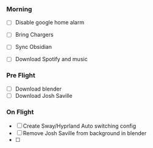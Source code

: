 
### Morning
- [ ] Disable google home alarm
- [ ] Bring Chargers
- [ ] Sync Obsidian
- [ ] Download Spotify and music


### Pre Flight
- [ ] Download blender
- [ ] Download Josh Saville

### On Flight
- [ ] Create Sway/Hyprland Auto switching config
- [ ] Remove Josh Saville from background in blender
- [ ] 



